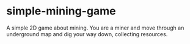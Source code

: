 # simple-mining-game

A simple 2D game about mining. You are a miner and move through an underground map and dig your way down, collecting resources.
